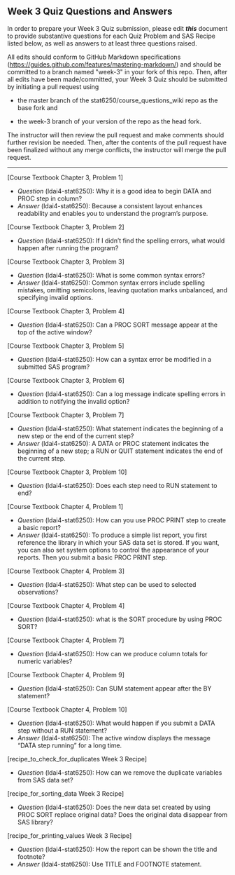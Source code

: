 

## Week 3 Quiz Questions and Answers

In order to prepare your Week 3 Quiz submission, please edit ***this*** document to provide substantive questions for each Quiz Problem and SAS Recipe listed below, as well as answers to at least three questions raised.

All edits should conform to GitHub Markdown specifications (https://guides.github.com/features/mastering-markdown/) and should be committed to a branch named "week-3" in your fork of this repo. Then, after all edits have been made/committed, your Week 3 Quiz should be submitted by initiating a pull request using

- the master branch of the stat6250/course_questions_wiki repo as the base fork and

- the week-3 branch of your version of the repo as the head fork.

The instructor will then review the pull request and make comments should further revision be needed. Then, after the contents of the pull request have been finalized without any merge conflicts, the instructor will merge the pull request.



********************************************************************************



[Course Textbook Chapter 3, Problem 1]
- *Question* (ldai4-stat6250): Why it is a good idea to begin DATA and PROC step in column?
- *Answer* (ldai4-stat6250): Because a consistent layout enhances readability and enables you to understand the program’s purpose.


[Course Textbook Chapter 3, Problem 2]
- *Question* (ldai4-stat6250): If I didn’t find the spelling errors, what would happen after running the program?



[Course Textbook Chapter 3, Problem 3]
- *Question* (ldai4-stat6250): What is some common syntax errors?
- *Answer* (ldai4-stat6250): Common syntax errors include spelling mistakes, omitting semicolons, leaving quotation marks unbalanced, and specifying invalid options.



[Course Textbook Chapter 3, Problem 4]
- *Question* (ldai4-stat6250): Can a PROC SORT message appear at the top of the active window?



[Course Textbook Chapter 3, Problem 5]
- *Question* (ldai4-stat6250): How can a syntax error be modified in a submitted SAS program?



[Course Textbook Chapter 3, Problem 6]
- *Question* (ldai4-stat6250): Can a log message indicate spelling errors in addition to notifying the invalid option?



[Course Textbook Chapter 3, Problem 7]
- *Question* (ldai4-stat6250): What statement indicates the beginning of a new step or the end of the current step?
- *Answer* (ldai4-stat6250): A DATA or PROC statement indicates the beginning of a new step; a RUN or QUIT statement indicates the end of the current step.



[Course Textbook Chapter 3, Problem 10]
- *Question* (ldai4-stat6250): Does each step need to RUN statement to end?



[Course Textbook Chapter 4, Problem 1]
- *Question* (ldai4-stat6250): How can you use PROC PRINT step to create a basic report?
- *Answer* (ldai4-stat6250): To produce a simple list report, you first reference the library in which your SAS data set is stored. If you want, you can also set system options to control the appearance of your reports. Then you submit a basic PROC PRINT step.



[Course Textbook Chapter 4, Problem 3]
- *Question* (ldai4-stat6250): What step can be used to selected observations?



[Course Textbook Chapter 4, Problem 4]
- *Question* (ldai4-stat6250): what is the SORT procedure by using PROC SORT?



[Course Textbook Chapter 4, Problem 7]
- *Question* (ldai4-stat6250): How can we produce column totals for numeric variables?



[Course Textbook Chapter 4, Problem 9]
- *Question* (ldai4-stat6250): Can SUM statement appear after the BY statement?



[Course Textbook Chapter 4, Problem 10]
- *Question* (ldai4-stat6250): What would happen if you submit a DATA step without a RUN statement?
- *Answer* (ldai4-stat6250): The active window displays the message “DATA step running” for a long time.



[recipe_to_check_for_duplicates Week 3 Recipe]
- *Question* (ldai4-stat6250): How can we remove the duplicate variables from SAS data set?



[recipe_for_sorting_data Week 3 Recipe]
- *Question* (ldai4-stat6250): Does the new data set created by using PROC SORT replace original data? Does the original data disappear from SAS library?



[recipe_for_printing_values Week 3 Recipe]
- *Question* (ldai4-stat6250): How the report can be shown the title and footnote?
- *Answer* (ldai4-stat6250): Use TITLE and FOOTNOTE statement.


